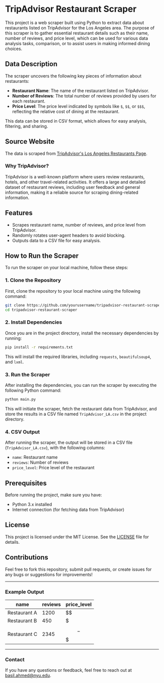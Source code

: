 # TripAdvisor Restaurant Scraper

This project is a web scraper built using Python to extract data about restaurants listed on TripAdvisor for the Los Angeles area. The purpose of this scraper is to gather essential restaurant details such as their name, number of reviews, and price level, which can be used for various data analysis tasks, comparison, or to assist users in making informed dining choices.

## Data Description

The scraper uncovers the following key pieces of information about restaurants:

- **Restaurant Name**: The name of the restaurant listed on TripAdvisor.
- **Number of Reviews**: The total number of reviews provided by users for each restaurant.
- **Price Level**: The price level indicated by symbols like `$`, `$$`, or `$$$`, reflecting the relative cost of dining at the restaurant.

This data can be stored in CSV format, which allows for easy analysis, filtering, and sharing.

## Source Website

The data is scraped from [TripAdvisor's Los Angeles Restaurants Page](https://www.tripadvisor.com/Restaurants-g32655-Los_Angeles_California.html).

### Why TripAdvisor?

TripAdvisor is a well-known platform where users review restaurants, hotels, and other travel-related activities. It offers a large and detailed dataset of restaurant reviews, including user feedback and general information, making it a reliable source for scraping dining-related information.

## Features

- Scrapes restaurant name, number of reviews, and price level from TripAdvisor.
- Randomly rotates user-agent headers to avoid blocking.
- Outputs data to a CSV file for easy analysis.

## How to Run the Scraper

To run the scraper on your local machine, follow these steps:

### 1. Clone the Repository

First, clone the repository to your local machine using the following command:

```bash
git clone https://github.com/yourusername/tripadvisor-restaurant-scraper.git
cd tripadvisor-restaurant-scraper
```

### 2. Install Dependencies

Once you are in the project directory, install the necessary dependencies by running:

```bash
pip install -r requirements.txt
```

This will install the required libraries, including `requests`, `beautifulsoup4`, and `lxml`.

### 3. Run the Scraper

After installing the dependencies, you can run the scraper by executing the following Python command:

```bash
python main.py
```

This will initiate the scraper, fetch the restaurant data from TripAdvisor, and store the results in a CSV file named `TripAdvisor_LA.csv` in the project directory.

### 4. CSV Output

After running the scraper, the output will be stored in a CSV file (`TripAdvisor_LA.csv`), with the following columns:

- `name`: Restaurant name
- `reviews`: Number of reviews
- `price_level`: Price level of the restaurant

## Prerequisites

Before running the project, make sure you have:

- Python 3.x installed
- Internet connection (for fetching data from TripAdvisor)

## License

This project is licensed under the MIT License. See the [LICENSE](LICENSE) file for details.

## Contributions

Feel free to fork this repository, submit pull requests, or create issues for any bugs or suggestions for improvements!

---

### Example Output

| name              | reviews   | price_level |
|-------------------|-----------|-------------|
| Restaurant A      | 1200      | $$          |
| Restaurant B      | 450       | $           |
| Restaurant C      | 2345      | $$ - $$$    |

---

### Contact

If you have any questions or feedback, feel free to reach out at [basil.ahmed@nyu.edu](mailto:basil.ahmed@nyu.edu).